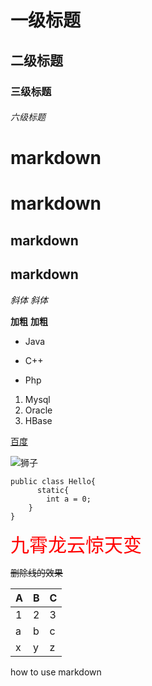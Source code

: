 # 一级标题
## 二级标题
###  三级标题  ###
###### 六级标题

markdown
=
markdown
=====
markdown
-
markdown
-----
*斜体*
_斜体_

**加粗**
__加粗__

* Java
+ C++
- Php

1. Mysql
2. Oracle
3. HBase

[百度](https://www.baidu.com)

![狮子](http://mouapp.com/Mou_128.png)

```
public class Hello{
      static{
        int a = 0;
    }
}
```

<span style="color:red;font-size:30px">
    九霄龙云惊天变
</span>

~~删除线的效果~~


| A | B | C |
|---|---|---|
| 1 | 2 | 3 |
| a | b | c |
| x | y | z |


how to use markdown
